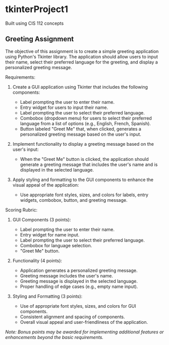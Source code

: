 # tkinterProject1
Built using CIS 112 concepts


## Greeting Assignment

The objective of this assignment is to create a 
simple greeting application using Python's Tkinter library. 
The application should allow users to input their name, 
select their preferred language for the greeting, 
and display a personalized greeting message.

Requirements:

1. Create a GUI application using Tkinter that includes the following components:
   - Label prompting the user to enter their name.
   - Entry widget for users to input their name.
   - Label prompting the user to select their preferred language.
   - Combobox (dropdown menu) for users to select their preferred language from a list of options (e.g., English, French, Spanish).
   - Button labeled "Greet Me" that, when clicked, generates a personalized greeting message based on the user's input.

2. Implement functionality to display a greeting message based on the user's input:
   - When the "Greet Me" button is clicked, the application should generate a greeting message that includes the user's name and is displayed in the selected language.

3. Apply styling and formatting to the GUI components to enhance the visual appeal of the application:
   - Use appropriate font styles, sizes, and colors for labels, entry widgets, combobox, button, and greeting message.

Scoring Rubric:

1. GUI Components (3 points):
   - Label prompting the user to enter their name.
   - Entry widget for name input.
   - Label prompting the user to select their preferred language.
   - Combobox for language selection.
   - "Greet Me" button.

2. Functionality (4 points):
   - Application generates a personalized greeting message.
   - Greeting message includes the user's name.
   - Greeting message is displayed in the selected language.
   - Proper handling of edge cases (e.g., empty name input).

3. Styling and Formatting (3 points):
   - Use of appropriate font styles, sizes, and colors for GUI components.
   - Consistent alignment and spacing of components.
   - Overall visual appeal and user-friendliness of the application.


*Note: Bonus points may be awarded for implementing additional features or enhancements beyond the basic requirements.*